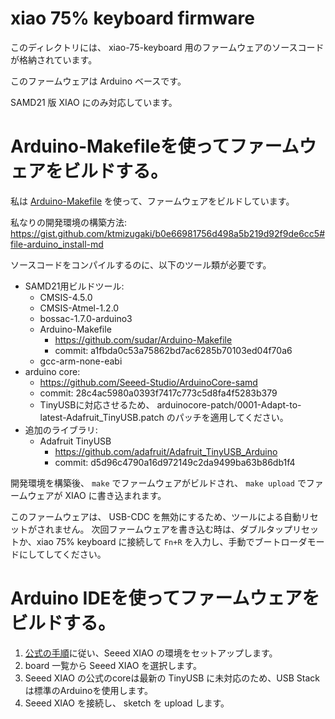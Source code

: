# xiao 75% keyboard firmware
このディレクトリには、 xiao-75-keyboard 用のファームウェアのソースコードが格納されています。

このファームウェアは Arduino ベースです。

SAMD21 版 XIAO にのみ対応しています。

# Arduino-Makefileを使ってファームウェアをビルドする。

私は [Arduino-Makefile](https://github.com/sudar/Arduino-Makefile) を使って、ファームウェアをビルドしています。

私なりの開発環境の構築方法: https://gist.github.com/ktmizugaki/b0e66981756d498a5b219d92f9de6cc5#file-arduino_install-md

ソースコードをコンパイルするのに、以下のツール類が必要です。
* SAMD21用ビルドツール:
  * CMSIS-4.5.0
  * CMSIS-Atmel-1.2.0
  * bossac-1.7.0-arduino3
  * Arduino-Makefile
    * https://github.com/sudar/Arduino-Makefile
    * commit: a1fbda0c53a75862bd7ac6285b70103ed04f70a6
  * gcc-arm-none-eabi
* arduino core:
  * https://github.com/Seeed-Studio/ArduinoCore-samd
  * commit: 28c4ac5980a0393f7417c773c5d8fa4f5283b379
  * TinyUSBに対応させるため、 arduinocore-patch/0001-Adapt-to-latest-Adafruit_TinyUSB.patch のパッチを適用してください。
* 追加のライブラリ:
  * Adafruit TinyUSB
     * https://github.com/adafruit/Adafruit_TinyUSB_Arduino
     * commit: d5d96c4790a16d972149c2da9499ba63b86db1f4

開発環境を構築後、 `make` でファームウェアがビルドされ、 `make upload` でファームウェアが XIAO に書き込まれます。

このファームウェアは、 USB-CDC を無効にするため、ツールによる自動リセットがされません。
次回ファームウェアを書き込む時は、ダブルタップリセットか、xiao 75% keyboard に接続して `Fn+R` を入力し、手動でブートローダモードにしてしてください。

# Arduino IDEを使ってファームウェアをビルドする。

1. [公式の手順](https://wiki.seeedstudio.com/jp/Seeeduino-XIAO/#seeeduino-xiao)に従い、Seeed XIAO の環境をセットアップします。
2. board 一覧から Seeed XIAO を選択します。
3. Seeed XIAO の公式のcoreは最新の TinyUSB に未対応のため、USB Stackは標準のArduinoを使用します。
4. Seeed XIAO を接続し、 sketch を upload します。
